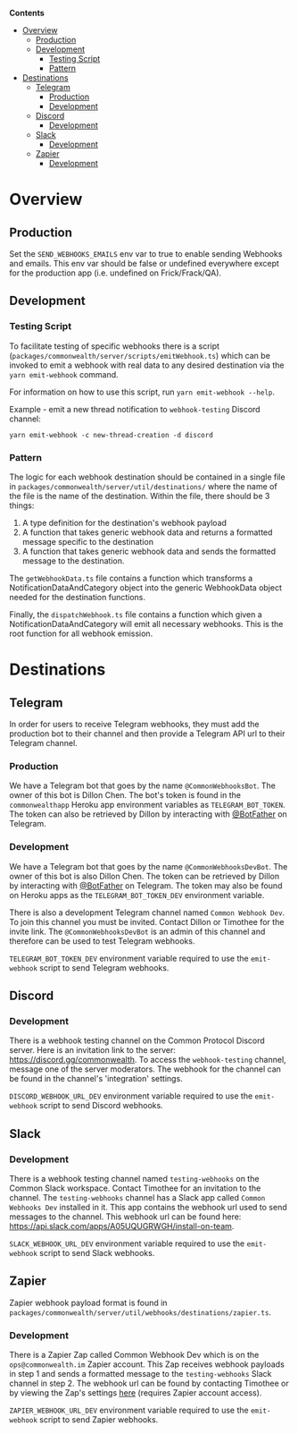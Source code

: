 **Contents**
- [Overview](#overview)
  * [Production](#production)
  * [Development](#development)
    + [Testing Script](#testing-script)
    + [Pattern](#pattern)
- [Destinations](#destinations)
  * [Telegram](#telegram)
    + [Production](#production-1)
    + [Development](#development-1)
  * [Discord](#discord)
    + [Development](#development-2)
  * [Slack](#slack)
    + [Development](#development-3)
  * [Zapier](#zapier)
    + [Development](#development-4)
    
# Overview

## Production
Set the `SEND_WEBHOOKS_EMAILS` env var to true to enable sending Webhooks and emails. This env var should be false
or undefined everywhere except for the production app (i.e. undefined on Frick/Frack/QA).

## Development

### Testing Script

To facilitate testing of specific webhooks there is a script (`packages/commonwealth/server/scripts/emitWebhook.ts`)
which can be invoked to emit a webhook with real data to any desired destination via the `yarn emit-webhook` command.

For information on how to use this script, run `yarn emit-webhook --help`.

Example - emit a new thread notification to `webhook-testing` Discord channel:
```
yarn emit-webhook -c new-thread-creation -d discord
```

### Pattern

The logic for each webhook destination should be contained in a single file in 
`packages/commonwealth/server/util/destinations/` where the name of the file is the name of the destination.
Within the file, there should be 3 things:
1. A type definition for the destination's webhook payload
2. A function that takes generic webhook data and returns a formatted message specific to the destination
3. A function that takes generic webhook data and sends the formatted message to the destination.

The `getWebhookData.ts` file contains a function which transforms a NotificationDataAndCategory object into
the generic WebhookData object needed for the destination functions.

Finally, the `dispatchWebhook.ts` file contains a function which given a NotificationDataAndCategory will emit
all necessary webhooks. This is the root function for all webhook emission.

# Destinations

## Telegram
In order for users to receive Telegram webhooks, they must add the production bot to their channel
and then provide a Telegram API url to their Telegram channel.

### Production

We have a Telegram bot that goes by the name `@CommonWebhooksBot`. The owner of this
bot is Dillon Chen. The bot's token is found in the `commonwealthapp` Heroku app
environment variables as `TELEGRAM_BOT_TOKEN`. The token can also be retrieved
by Dillon by interacting with [@BotFather](https://t.me/botfather) on Telegram.

### Development

We have a Telegram bot that goes by the name `@CommonWebhooksDevBot`. The owner of this
bot is also Dillon Chen. The token can be retrieved by Dillon by interacting with 
[@BotFather](https://t.me/botfather) on Telegram. The token may also be found on Heroku apps as the
`TELEGRAM_BOT_TOKEN_DEV` environment variable.

There is also a development Telegram channel named `Common Webhook Dev`. To join this
channel you must be invited. Contact Dillon or Timothee for the invite link. The
`@CommonWebhooksDevBot` is an admin of this channel and therefore can be used to
test Telegram webhooks.

`TELEGRAM_BOT_TOKEN_DEV` environment variable required to use the `emit-webhook` script to send Telegram webhooks.

## Discord

### Development

There is a webhook testing channel on the Common Protocol Discord server. Here is an
invitation link to the server: https://discord.gg/commonwealth. To access the `webhook-testing`
channel, message one of the server moderators. The webhook for the channel can be found
in the channel's 'integration' settings.

`DISCORD_WEBHOOK_URL_DEV` environment variable required to use the `emit-webhook` script to send Discord webhooks.

## Slack

### Development

There is a webhook testing channel named `testing-webhooks` on the Common Slack workspace. Contact Timothee
for an invitation to the channel. The `testing-webhooks` channel has a Slack app called `Common Webhooks Dev`
installed in it. This app contains the webhook url used to send messages to the channel. This webhook url
can be found here: https://api.slack.com/apps/A05UQUGRWGH/install-on-team.

`SLACK_WEBHOOK_URL_DEV` environment variable required to use the `emit-webhook` script to send Slack webhooks.

## Zapier

Zapier webhook payload format is found in `packages/commonwealth/server/util/webhooks/destinations/zapier.ts`.

### Development

There is a Zapier Zap called Common Webhook Dev which is on the `ops@commonwealth.im` Zapier account. This Zap
receives webhook payloads in step 1 and sends a formatted message to the `testing-webhooks` Slack channel in step 2. 
The webhook url can be found by contacting Timothee or by viewing the Zap's 
settings [here](https://zapier.com/editor/209598943/published/209598943/setup) (requires Zapier account access).

`ZAPIER_WEBHOOK_URL_DEV` environment variable required to use the `emit-webhook` script to send Zapier webhooks.